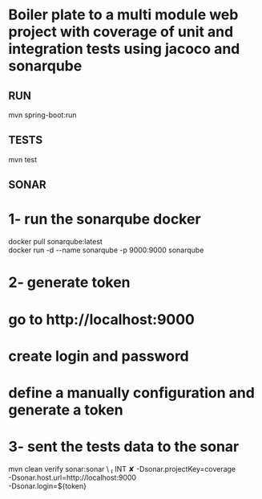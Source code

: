 ﻿# Boiler plate to a multi module web project with coverage of unit and integration tests using jacoco and sonarqube 

## RUN ##

mvn spring-boot:run

## TESTS ##

mvn test

## SONAR ##

# 1- run the sonarqube docker
docker pull sonarqube:latest  
docker run -d --name sonarqube -p 9000:9000 sonarqube

# 2- generate token
# go to http://localhost:9000
# create login and password
# define a manually configuration and generate a token

# 3- sent the tests data to the sonar
 mvn clean verify sonar:sonar \                                                                                                                                                              INT ✘
 -Dsonar.projectKey=coverage \
 -Dsonar.host.url=http://localhost:9000 \
 -Dsonar.login=${token}
